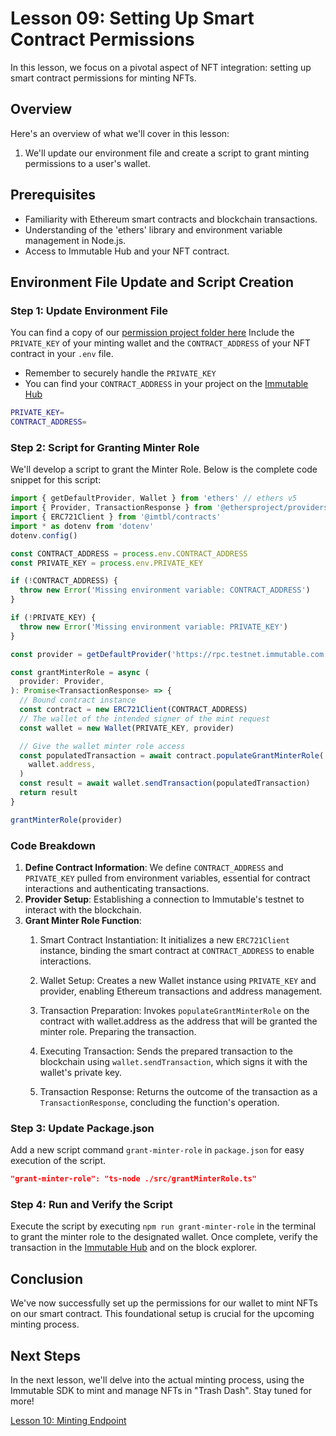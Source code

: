 # Lesson 09: Setting Up Smart Contract Permissions
In this lesson, we focus on a pivotal aspect of NFT integration: setting up smart contract permissions for minting NFTs.

## Overview
Here's an overview of what we'll cover in this lesson:
1. We'll update our environment file and create a script to grant minting permissions to a user's wallet.

## Prerequisites
- Familiarity with Ethereum smart contracts and blockchain transactions.
- Understanding of the 'ethers' library and environment variable management in Node.js.
- Access to Immutable Hub and your NFT contract.

## Environment File Update and Script Creation

### Step 1: Update Environment File
You can find a copy of our [permission project folder here](../lessons/09-Setting-Up-Smart-Contract%20Permissions%3AGranting-the-Minter-Role/permission)
Include the `PRIVATE_KEY` of your minting wallet and the `CONTRACT_ADDRESS` of your NFT contract in your `.env` file.

 - Remember to securely handle the `PRIVATE_KEY`
- You can find your `CONTRACT_ADDRESS` in your project on the [Immutable Hub](https://hub.immutable.com)

```sh
PRIVATE_KEY=
CONTRACT_ADDRESS=
```

### Step 2: Script for Granting Minter Role
We'll develop a script to grant the Minter Role. Below is the complete code snippet for this script:

```typescript
import { getDefaultProvider, Wallet } from 'ethers' // ethers v5
import { Provider, TransactionResponse } from '@ethersproject/providers' // ethers v5
import { ERC721Client } from '@imtbl/contracts'
import * as dotenv from 'dotenv'
dotenv.config()

const CONTRACT_ADDRESS = process.env.CONTRACT_ADDRESS
const PRIVATE_KEY = process.env.PRIVATE_KEY

if (!CONTRACT_ADDRESS) {
  throw new Error('Missing environment variable: CONTRACT_ADDRESS')
}

if (!PRIVATE_KEY) {
  throw new Error('Missing environment variable: PRIVATE_KEY')
}

const provider = getDefaultProvider('https://rpc.testnet.immutable.com')

const grantMinterRole = async (
  provider: Provider,
): Promise<TransactionResponse> => {
  // Bound contract instance
  const contract = new ERC721Client(CONTRACT_ADDRESS)
  // The wallet of the intended signer of the mint request
  const wallet = new Wallet(PRIVATE_KEY, provider)

  // Give the wallet minter role access
  const populatedTransaction = await contract.populateGrantMinterRole(
    wallet.address,
  )
  const result = await wallet.sendTransaction(populatedTransaction)
  return result
}

grantMinterRole(provider)
```

### Code Breakdown
1. **Define Contract Information**: We define `CONTRACT_ADDRESS` and `PRIVATE_KEY` pulled from environment variables, essential for contract interactions and authenticating transactions.
2. **Provider Setup**: Establishing a connection to Immutable's testnet to interact with the blockchain.
3. **Grant Minter Role Function**: 
    1. Smart Contract Instantiation: It initializes a new `ERC721Client` instance, binding the smart contract at `CONTRACT_ADDRESS` to enable interactions.

    2. Wallet Setup: Creates a new Wallet instance using `PRIVATE_KEY` and provider, enabling Ethereum transactions and address management.

    3. Transaction Preparation: Invokes `populateGrantMinterRole` on the contract with wallet.address as the address that will be granted the minter role. Preparing the transaction.

    4. Executing Transaction: Sends the prepared transaction to the blockchain using `wallet.sendTransaction`, which signs it with the wallet's private key.

    5. Transaction Response: Returns the outcome of the transaction as a `TransactionResponse`, concluding the function's operation.

### Step 3: Update Package.json
Add a new script command `grant-minter-role` in `package.json` for easy execution of the script.

```json
"grant-minter-role": "ts-node ./src/grantMinterRole.ts"
```

### Step 4: Run and Verify the Script
Execute the script by executing `npm run grant-minter-role` in the terminal to grant the minter role to the designated wallet. Once complete, verify the transaction in the [Immutable Hub](https://hub.immutable.com) and on the block explorer.

## Conclusion
We've now successfully set up the permissions for our wallet to mint NFTs on our smart contract. This foundational setup is crucial for the upcoming minting process.

## Next Steps
In the next lesson, we'll delve into the actual minting process, using the Immutable SDK to mint and manage NFTs in "Trash Dash". Stay tuned for more!

[Lesson 10: Minting Endpoint](../10-Minting-Endpoint/README.md)
